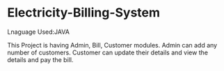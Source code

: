 # Electricity-Billing-System
Lnaguage Used:JAVA

This Project is having Admin, Bill, Customer modules. Admin can add any
number of customers. Customer can update their details and view the details
and pay the bill.
